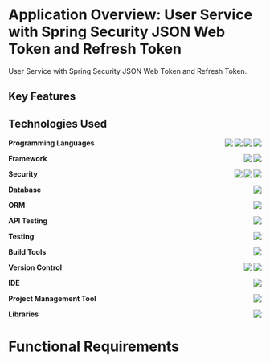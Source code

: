 # Application Overview: User Service with Spring Security JSON Web Token and Refresh Token
User Service with Spring Security JSON Web Token and Refresh Token.


## Key Features

## Technologies Used

**Programming Languages**
<img align="right" src="https://img.shields.io/badge/YAML-CB171E?logo=yaml&logoColor=fff" />
<img align="right" src="https://img.shields.io/badge/JSON-5E5C5C?logo=json&logoColor=white" />
<img align="right" src="https://img.shields.io/badge/SQL-3e79b4?logoColor=white" />
<img align="right" src="https://img.shields.io/badge/Java-21-orange" />

**Framework**
<img align="right" src="https://img.shields.io/badge/Spring-6DB33F?logo=spring&logoColor=white" />
<img align="right" src="https://img.shields.io/badge/SpringBoot-6DB33F?style=flat-square&logo=Spring&logoColor=white" />

**Security**
<img align="right" src="https://img.shields.io/badge/JWT-000000?logo=JSON%20web%20tokens&logoColor=white" />
<img align="right" src="https://img.shields.io/badge/JSON%20Web%20Tokens-000000.svg?logo=JSON-Web-Tokens&logoColor=white" />
<img align="right" src="https://img.shields.io/badge/-Spring%20Security-6DB33F?logo=Spring-Security&logoColor=FFF" />

**Database**
<img align="right" src="https://img.shields.io/badge/MySQL-005C84?style=flat&logo=mysql&logoColor=white" />

**ORM**
<img align="right" src="https://img.shields.io/badge/Hibernate-59666C?logo=Hibernate&logoColor=white" />

**API Testing**
<img align="right" src="https://img.shields.io/badge/Postman-FF6C37?logo=Postman&logoColor=white" />

**Testing**
<img align="right" src="https://img.shields.io/badge/JUnit5-25A162.svg?logo=JUnit5&logoColor=orange" />

**Build Tools**
<img align="right" src="https://img.shields.io/badge/Apache%20Maven-C71A36?logo=Apache%20Maven&logoColor=white" />

**Version Control**
<img align="right" src="https://img.shields.io/badge/GitHub-%23121011.svg?logo=github&logoColor=white" />
<img align="right" src="https://img.shields.io/badge/Git-%23F05033.svg?logo=git&logoColor=white" />

**IDE**
<img align="right" src="https://img.shields.io/badge/Eclipse-FE7A16.svg?logo=Eclipse&logoColor=white" />

**Project Management Tool**
<img align="right" src="https://img.shields.io/badge/Trello-0052CC.svg?logo=Trello&logoColor=white" />

**Libraries**
<img align="right" src="https://img.shields.io/badge/Lombok-1.18.34-green" />


# Functional Requirements
